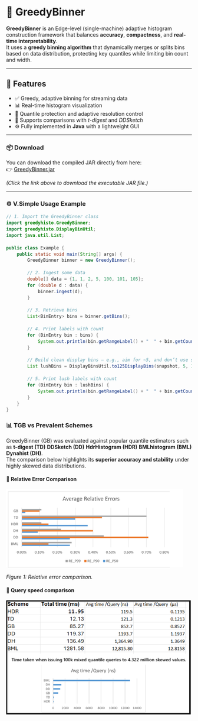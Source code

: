 # 🧠 GreedyBinner

**GreedyBinner** is an Edge-level (single-machine) adaptive histogram construction framework that balances **accuracy**, **compactness**, and **real-time interpretability**.  
It uses a **greedy binning algorithm** that dynamically merges or splits bins based on data distribution, protecting key quantiles while limiting bin count and width.

---

## 🚀 Features

- ✅ Greedy, adaptive binning for streaming data  
- 📊 Real-time histogram visualization  
- 🎯 Quantile protection and adaptive resolution control  
- 🧮 Supports comparisons with *t-digest* and *DDSketch*  
- ⚙️ Fully implemented in **Java** with a lightweight GUI

---

### 📦 Download

You can download the compiled JAR directly from here:  
👉 [GreedyBinner.jar](https://github.com/faisalbahadurhu-hue/GreedyBinnerProject/raw/main/GreedyBinner.jar)

*(Click the link above to download the executable JAR file.)*

---

### ⚙️ V.Simple Usage Example

```java
// 1. Import the GreedyBinner class
import greedyhisto.GreedyBinner;
import greedyhisto.DisplayBinUtil;
import java.util.List;

public class Example {
    public static void main(String[] args) {
        GreedyBinner binner = new GreedyBinner();

        // 2. Ingest some data
        double[] data = {1, 1, 2, 5, 100, 101, 105};
        for (double d : data) {
            binner.ingest(d);
        }

        // 3. Retrieve bins
        List<BinEntry> bins = binner.getBins();

        // 4. Print labels with count
        for (BinEntry bin : bins) {
            System.out.println(bin.getRangeLabel() + "  " + bin.getCount());
        }

        // Build clean display bins — e.g., aim for ~5, and don’t use step < 10
        List lushBins = DisplayBinsUtil.to125DisplayBins(snapshot, 5, 10);

        // 5. Print lush labels with count
        for (BinEntry bin : lushBins) {
            System.out.println(bin.getRangeLabel() + "  " + bin.getCount());
        }
    }
}
```

### 📊 TGB vs Prevalent Schemes

GreedyBinner (GB) was evaluated against popular quantile estimators such as **t-digest (TD)**  **DDSketch (DD)** **HdrHistogram (HDR)** **BMLhistogram (BML)** **Dynahist (DH)**.  
The comparison below highlights its **superior accuracy and stability** under highly skewed data distributions.

#### 🧪 Relative Error Comparison   

![Relative Error Comparison](https://github.com/faisalbahadurhu/GreedyBinnerProject/blob/main/image.png)

*Figure 1: Relative error comparison.*
#### 🧪 Query speed comparison   

![Relative Error Comparison](https://github.com/faisalbahadurhu/GreedyBinnerProject/blob/main/quantilequeryPerformance.png)

